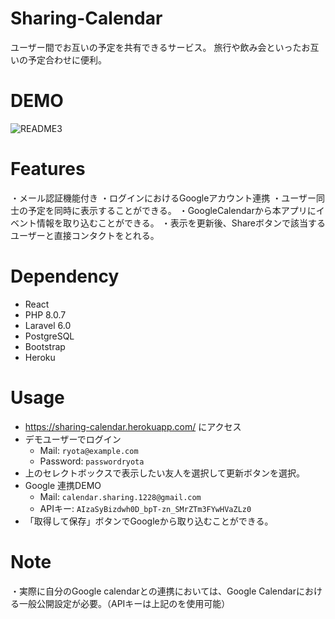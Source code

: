 # Sharing-Calendar
ユーザー間でお互いの予定を共有できるサービス。
旅行や飲み会といったお互いの予定合わせに便利。

# DEMO
![README3](https://user-images.githubusercontent.com/87964992/135718104-b31f82ab-111f-457e-b47d-2f0dd6b6ba9b.gif)


# Features
・メール認証機能付き
・ログインにおけるGoogleアカウント連携
・ユーザー同士の予定を同時に表示することができる。
・GoogleCalendarから本アプリにイベント情報を取り込むことができる。
・表示を更新後、Shareボタンで該当するユーザーと直接コンタクトをとれる。


# Dependency
- React
- PHP 8.0.7
- Laravel 6.0
- PostgreSQL
- Bootstrap
- Heroku


# Usage
- https://sharing-calendar.herokuapp.com/ にアクセス
- デモユーザーでログイン
    - Mail: `ryota@example.com`
    - Password: `passwordryota`
- 上のセレクトボックスで表示したい友人を選択して更新ボタンを選択。
- Google 連携DEMO
    - Mail: `calendar.sharing.1228@gmail.com`
    - APIキー: `AIzaSyBizdwh0D_bpT-zn_SMrZTm3FYwHVaZLz0`
- 「取得して保存」ボタンでGoogleから取り込むことができる。


# Note
・実際に自分のGoogle calendarとの連携においては、Google Calendarにおける一般公開設定が必要。（APIキーは上記のを使用可能）

